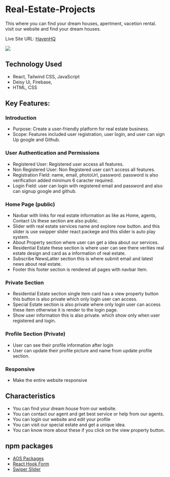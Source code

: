 # Real-Estate-Projects

This where you can find your dream houses, apertment, vacetion rental. visit our website and find your dream houses.

Live Site URL: [HavenHQ](https://real-estate-assignment-b4133.web.app/)

<a href="https://real-estate-assignment-b4133.web.app/">
  <img src="https://github.com/joysaha023/real-states-react-projects/blob/main/demo-img.png" />
</a>

## Technology Used

 - React, Tailwind CSS, JavaScript
 - Deisy Ui, Firebase, 
 - HTML, CSS


## Key Features:
### Introduction
- Purpose: Create a user-friendly platform for real estate business.
- Scope: Features included user registration, user login, and user can sign Up google and Github.

### User Authentication and Permissions
- Registered User: Registered user access all features.
- Non Registered User: Non Registered user can't access all features.
- Registration Field: name, email, photoUrl, password. password is also verification added minimum 6 caracter required.
- Login Field: user can login with registered email and password and also can signup google and github.


### Home Page (public)
- Navbar with links for real estate information as like as Home, agents, Contact Us these section are also public.
- Slider with real estate services name and explore now button. and this slider is use swipper slider react packege and this slider is auto play system.
- About Property section where user can get a idea about our services.
- Residential Estate these section is where user can see there verities real estate design and card as a information of real estate.
- Subscribe NewsLatter section this is where submit email and latest news about real estate.
- Footer this footer section is rendered all pages with navbar item.

### Private Section 
- Residential Estate section single item card has a view property button this button is also private which only login user can access.
- Special Estate section is also private where only login user can access these item otherwise it is render to the login page.
- Show user information this is also private. which show only when user registered and login.

### Profile Section (Private)
- User can see their profile information after login
- User can update their profile picture and name from update profile section.

### Responsive
- Make the entire website responsive

## Characteristics
- You can find your dream house from our website.
- You can contact our agent and get best service or help from our agents.
- You can login our website and edit your profile 
- You can visit our special estate and get a unique idea.
- You can know more about these if you click on the view property button.

## npm packages
- [AOS Packages](https://www.npmjs.com/package/aos)
- [React Hook Form](https://react-hook-form.com/)
- [Swiper Slider](https://swiperjs.com/)
